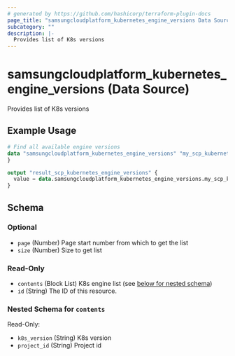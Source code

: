 ```yaml
---
# generated by https://github.com/hashicorp/terraform-plugin-docs
page_title: "samsungcloudplatform_kubernetes_engine_versions Data Source - scp"
subcategory: ""
description: |-
  Provides list of K8s versions
---
```


# samsungcloudplatform_kubernetes_engine_versions (Data Source)

Provides list of K8s versions

## Example Usage

```terraform
# Find all available engine versions
data "samsungcloudplatform_kubernetes_engine_versions" "my_scp_kubernetes_engine_versions" {
}

output "result_scp_kubernetes_engine_versions" {
  value = data.samsungcloudplatform_kubernetes_engine_versions.my_scp_kubernetes_engine_versions
}
```

<!-- schema generated by tfplugindocs -->
## Schema

### Optional

- `page` (Number) Page start number from which to get the list
- `size` (Number) Size to get list

### Read-Only

- `contents` (Block List) K8s engine list (see [below for nested schema](#nestedblock--contents))
- `id` (String) The ID of this resource.

<a id="nestedblock--contents"></a>
### Nested Schema for `contents`

Read-Only:

- `k8s_version` (String) K8s version
- `project_id` (String) Project id


